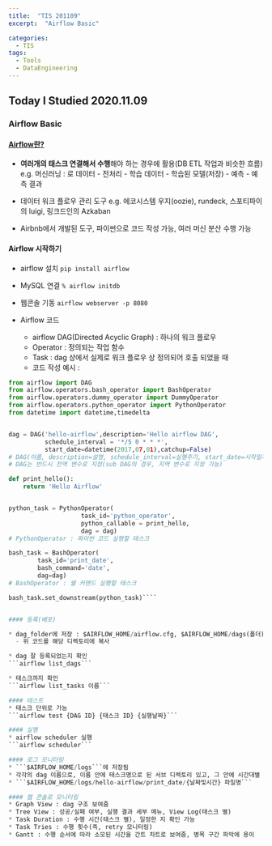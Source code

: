 ```yaml
---
title:  "TIS 201109"
excerpt:  "Airflow Basic"

categories:
  - TIS
tags:
  - Tools
  - DataEngineering
---
```


## Today I Studied 2020.11.09

### Airflow Basic

#### [Airflow란?](https://bcho.tistory.com/1184)

* **여러개의 태스크 연결해서 수행**해야 하는 경우에 활용(DB ETL 작업과 비슷한 흐름)<br>
e.g. 머신러닝 : 로 데이터 - 전처리 - 학습 데이터 - 학습된 모델(저장) - 예측 - 예측 결과

* 데이터 워크 플로우 관리 도구 
e.g. 에코시스템 우지(oozie), rundeck, 스포티파이의 luigi, 링크드인의 Azkaban<br>

* Airbnb에서 개발된 도구, 파이썬으로 코드 작성 가능, 여러 머신 분산 수행 가능

#### Airflow 시작하기

* airflow 설치
```pip install airflow```

* MySQL 연결
```% airflow initdb```

* 웹콘솔 기동
```airflow webserver -p 8080```

* Airflow 코드
  - airflow DAG(Directed Acyclic Graph) : 하나의 워크 플로우
  - Operator : 정의되는 작업 함수
  - Task : dag 상에서 실제로 워크 플로우 상 정의되어 호출 되었을 때
  - 코드 작성 예시 :

````python 
from airflow import DAG
from airflow.operators.bash_operator import BashOperator
from airflow.operators.dummy_operator import DummyOperator
from airflow.operators.python_operator import PythonOperator
from datetime import datetime,timedelta


dag = DAG('hello-airflow',description='Hello airflow DAG',
          schedule_interval = '*/5 0 * * *',
          start_date=datetime(2017,07,01),catchup=False)
# DAG(이름, description=설명, schedule_interval=실행주기, start_date=시작일자)
# DAG는 반드시 전역 변수로 지정(sub DAG의 경우, 지역 변수로 지정 가능)

def print_hello():
    return 'Hello Airflow'


python_task = PythonOperator(
                    task_id='python_operator',
                    python_callable = print_hello,
                    dag = dag)
# PythonOperator : 파이썬 코드 실행할 태스크

bash_task = BashOperator(
        task_id='print_date',
        bash_command='date',
        dag=dag)
# BashOperator : 쉘 커맨드 실행할 태스크 

bash_task.set_downstream(python_task)````


#### 등록(배포)

* dag_folder에 저장 : $AIRFLOW_HOME/airflow.cfg, $AIRFLOW_HOME/dags(폴더)
  - 위 코드를 해당 디렉토리에 복사

* dag 잘 등록되었는지 확인
```airflow list_dags```

* 태스크까지 확인
```airflow list_tasks 이름```

#### 테스트
* 태스크 단위로 가능
```airflow test {DAG ID} {태스크 ID} {실행날짜}```

#### 실행
* airflow scheduler 실행
```airflow scheduler```

#### 로그 모니터링
* ```$AIRFLOW_HOME/logs```에 저장됨
* 각각의 dag 이름으로, 이름 안에 태스크명으로 된 서브 디렉토리 있고, 그 안에 시간대별 로그 있음
* ```$AIRFLOW_HOME/logs/hello-airflow/print_date/{날짜및시간} 파일명```

#### 웹 콘솔로 모니터링
* Graph View : dag 구조 보여줌
* Tree View : 성공/실패 여부, 실행 결과 세부 메뉴, View Log(태스크 별)
* Task Duration : 수행 시간(태스크 별), 일정한 지 확인 가능
* Task Tries : 수행 횟수(즉, retry 모니터링)
* Gantt : 수행 순서에 따라 소모된 시간을 간트 차트로 보여줌, 병목 구간 파악에 용이

